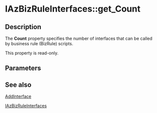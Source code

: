 # IAzBizRuleInterfaces::get_Count

## Description

The **Count** property specifies the number of interfaces that can be called by business rule (BizRule) scripts.

This property is read-only.

## Parameters

## See also

[AddInterface](https://learn.microsoft.com/windows/desktop/api/azroles/nf-azroles-iazbizruleinterfaces-addinterface)

[IAzBizRuleInterfaces](https://learn.microsoft.com/windows/desktop/api/azroles/nn-azroles-iazbizruleinterfaces)